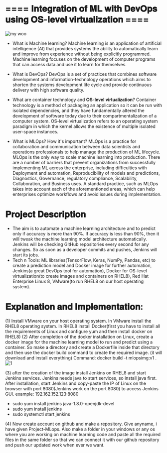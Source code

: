 # ==== 𝐈𝐧𝐭𝐞𝐠𝐫𝐚𝐭𝐢𝐨𝐧 𝐨𝐟 𝐌𝐋 𝐰𝐢𝐭𝐡 𝐃𝐞𝐯𝐎𝐩𝐬 𝐮𝐬𝐢𝐧𝐠 𝐎𝐒-𝐥𝐞𝐯𝐞𝐥 𝐯𝐢𝐫𝐭𝐮𝐚𝐥𝐢𝐳𝐚𝐭𝐢𝐨𝐧 ====
                            
![my woo](https://user-images.githubusercontent.com/41663027/88486344-af3ac900-cf9a-11ea-90b0-77c5b6245e2d.png)

- What is Machine learning?
Machine learning is an application of artificial intelligence (AI) that provides systems the ability to automatically learn and improve from experience without being explicitly programmed. Machine learning focuses on the development of computer programs that can access data and use it to learn for themselves.

- What is DevOps?
DevOps is a set of practices that combines software development and information-technology operations which aims to shorten the systems development life cycle and provide continuous delivery with high software quality.

- What are container technology and 𝐎𝐒-𝐥𝐞𝐯𝐞𝐥 𝐯𝐢𝐫𝐭𝐮𝐚𝐥𝐢𝐳𝐚𝐭𝐢𝐨𝐧?
Container technology is a method of packaging an application so it can be run with isolated dependencies, and they have fundamentally altered the development of software today due to their compartmentalization of a computer system.
OS-level virtualization refers to an operating system paradigm in which the kernel allows the existence of multiple isolated user-space instances.

- What is MLOps? How it's important?
MLOps is a practice for collaboration and communication between data scientists and operations professionals to help manage the production of ML lifecycle. MLOps is the only way to scale machine learning into production.
There are a number of barriers that prevent organizations from successfully implementing ML across the enterprise, including difficulties with Deployment and automation, Reproducibility of models and predictions, Diagnostics, Governance, regulatory compliance, Scalability, Collaboration, and Business uses. A standard practice, such as MLOps takes into account each of the aforementioned areas, which can help enterprises optimize workflows and avoid issues during implementation.


# 𝐏𝐫𝐨𝐣𝐞𝐜𝐭 𝐃𝐞𝐬𝐜𝐫𝐢𝐩𝐭𝐢𝐨𝐧
- The aim is to automate a machine learning architecture and to predict only if accuracy is more than 90%. If accuracy is less than 90%, then it will tweak the machine learning model architecture automatically. Jenkins will be checking GitHub repositories every second for any changes. So as soon as a developer commits and pushes, Jenkins will start its jobs.
- Tech n Tools: ML libraries(TensorFlow, Keras, NumPy, Pandas, etc) to create a prediction model and Docker image for further automation, Jenkins(a great DevOps tool for automation), Docker for OS-level virtualization(to create images and containers on RHEL8), Red Hat Enterprise Linux 8, VMware(to run RHEL8 on our host operating system).


# 𝐄𝐱𝐩𝐥𝐚𝐧𝐚𝐭𝐢𝐨𝐧 𝐚𝐧𝐝 𝐈𝐦𝐩𝐥𝐞𝐦𝐞𝐧𝐭𝐚𝐭𝐢𝐨𝐧:
(1) Install VMware on your host operating system. In VMware install the RHEL8 operating system. In RHEL8 install Docker(first you have to install all the requirements of Linux and configure yum and then install docker on RHEL8)
(2) After completion of the docker installation on Linux, create a docker image for the machine learning model to run and predict using a container. So make a directory and create a Dockerfile inside that directory and then use the docker build command to create the required image. (it will download and install everything) Command: docker build -t mlopsimg:v1 .
![1](https://user-images.githubusercontent.com/41663027/88486594-63891f00-cf9c-11ea-810e-fa058ae9730d.PNG)

(3) after the creation of the image install Jenkins on RHEL8 and start Jenkins services. Jenkins needs java to start services, so install java first. After installation, start Jenkins and copy-paste the IP of Linux on the browser with port 8080(Jenkins work on the port 8080) to access Jenkins GUI. example: 192.162.152.123:8080
- sudo yum install jenkins java-1.8.0-openjdk-devel   
- sudo yum install jenkins 
- sudo systemctl start jenkins

(4) Now create account on github and make a repository. Give anyname, i have given Project-MLops. Also make a folder in your windows or any os where you are working on machine learning code and paste all the required files in the same folder so that we can connect it with our github repository and push our updated work when ever we want.
